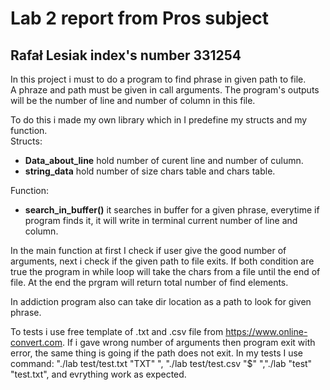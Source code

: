 # Lab 2 report from Pros subject
## Rafał Lesiak index's number 331254

In this project i must to do a program to find phrase in given path to file.\
A phraze and path must be given in call arguments. The program's outputs will be the number of line and number of column in this file.

To do this i made my own library which in I predefine my structs and my function.\
Structs:
* **Data_about_line** hold number of curent line and number of culumn.
* **string_data** hold number of size chars table and chars table.

Function:
* **search_in_buffer()** it searches in buffer for a given phrase, everytime if program finds it, it will write in terminal current number of line and column.

In the main function at first I check if user give the good number of arguments, next i check if the given path to file exits. If both condition are true the program in while loop will take the chars from a file until the end of file. At the end the prgram will return total number of find elements.

In addiction program also can take dir location as a path to look for given phrase.

To tests i use free template of .txt and .csv file from https://www.online-convert.com. If i gave wrong number of arguments then program exit with error, the same thing is going if the path does not exit. In my tests I use command: "./lab test/test.txt "TXT" ", "./lab test/test.csv "$" ","./lab "test" "test.txt", and evrything work as expected. 

